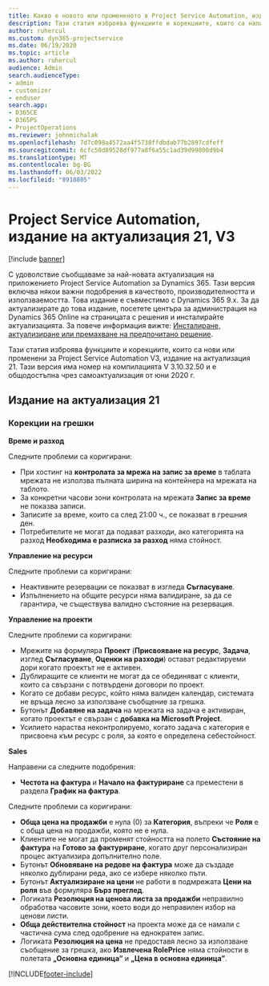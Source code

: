 ```yaml
---
title: Какво е новото или промененото в Project Service Automation, издание на актуализация 21, V3
description: Тази статия изброява функциите и корекциите, които са налични в Project Service Automation V3, издание на актуализация 21, V3.
author: ruhercul
ms.custom: dyn365-projectservice
ms.date: 06/19/2020
ms.topic: article
ms.author: ruhercul
audience: Admin
search.audienceType:
- admin
- customizer
- enduser
search.app:
- D365CE
- D365PS
- ProjectOperations
ms.reviewer: johnmichalak
ms.openlocfilehash: 7d7c098a4572aa4f5730ffdbdab77b2897cdfeff
ms.sourcegitcommit: 6cfc50d89528df977a8f6a55c1ad39d99800d9b4
ms.translationtype: MT
ms.contentlocale: bg-BG
ms.lasthandoff: 06/03/2022
ms.locfileid: "8918805"
---
```

# <a name="project-service-automation-update-release-21-v3"></a>Project Service Automation, издание на актуализация 21, V3

[!include [banner](../includes/psa-now-project-operations.md)]

С удоволствие съобщаваме за най-новата актуализация на приложението Project Service Automation за Dynamics 365. Тази версия включва някои важни подобрения в качеството, производителността и използваемостта. Това издание е съвместимо с Dynamics 365 9.x. За да актуализирате до това издание, посетете центъра за администрация на Dynamics 365 Online на страницата с решения и инсталирайте актуализацията. За повече информация вижте: [Инсталиране, актуализиране или премахване на предпочитано решение](/power-platform/admin/install-remove-preferred-solution).

Тази статия изброява функциите и корекциите, които са нови или променени за Project Service Automation V3, издание на актуализация 21. Тази версия има номер на компилацията V 3.10.32.50 и е общодостъпна чрез самоактуализация от юни 2020 г.

## <a name="update-release-21"></a>Издание на актуализация 21

### <a name="bug-fixes"></a>Корекции на грешки

**Време и разход**

Следните проблеми са коригирани:

- При хостинг на **контролата за мрежа на запис за време** в таблата мрежата не използва пълната ширина на контейнера на мрежата на таблото.
- За конкретни часови зони контролата на мрежата **Запис за време** не показва записи.
- Записите за време, които са след 21:00 ч., се показват в грешния ден.
- Потребителите не могат да подават разходи, ако категорията на разход **Необходима е разписка за разход** няма стойност.

**Управление на ресурси**

Следните проблеми са коригирани:

- Неактивните резервации се показват в изгледа **Съгласуване**.
- Изпълнението на общите ресурси няма валидиране, за да се гарантира, че съществува валидно състояние на резервация.

**Управление на проекти**

Следните проблеми са коригирани:

- Мрежите на формуляра **Проект** (**Присвояване на ресурс**, **Задача**, изглед **Съгласуване**, **Оценки на разходи**) остават редактируеми дори когато проектът не е активен.
- Дублиращите се клиенти не могат да се обединяват с клиенти, които са свързани с потвърдени договори по проект.
- Когато се добави ресурс, който няма валиден календар, системата не връща лесно за използване съобщение за грешка.
- Бутонът **Добавяне на задача** на мрежата на задача е активиран, когато проектът е свързан с **добавка на Microsoft Project**.
- Усилието нараства неконтролируемо, когато задача с категория е присвоена към ресурс с роля, за която е определена себестойност.

**Sales**

Направени са следните подобрения:

- **Честота на фактура** и **Начало на фактуриране** са преместени в раздела **График на фактура**.

Следните проблеми са коригирани:

- **Обща цена на продажби** е нула (0) за **Категория**, въпреки че **Роля** е с обща цена на продажби, която не е нула.
- Клиентите не могат да променят стойността на полето **Състояние на фактура** на **Готово за фактуриране**, когато друг персонализиран процес актуализира допълнително поле.
- Бутонът **Обновяване на редове на фактура** може да създаде няколко дублирани реда, ако се избере няколко пъти.
- Бутонът **Актуализиране на цени** не работи в подмрежата **Цени на роля** във формуляра **Бърз преглед**.
- Логиката **Резолюция на ценова листа за продажби** неправилно обработва часовите зони, което води до неправилен избор на ценови листи.
- **Обща действителна стойност** на проекта може да се намали с частична сума след одобрение на еднократен запис.
- Логиката **Резолюция на цена** не предоставя лесно за използване съобщение за грешка, ако **Извлечена RolePrice** няма стойности в полетата **„Основна единица”** и **„Цена в основна единица”**.


[!INCLUDE[footer-include](../includes/footer-banner.md)]
